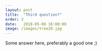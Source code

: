 ```yaml
---
layout: post
title:  "Third question?"
order: 3
date:   2018-05-08 10:00:00
image: /images/tree20.jpg
---
```


Some answer here, preferably a good one ;)
